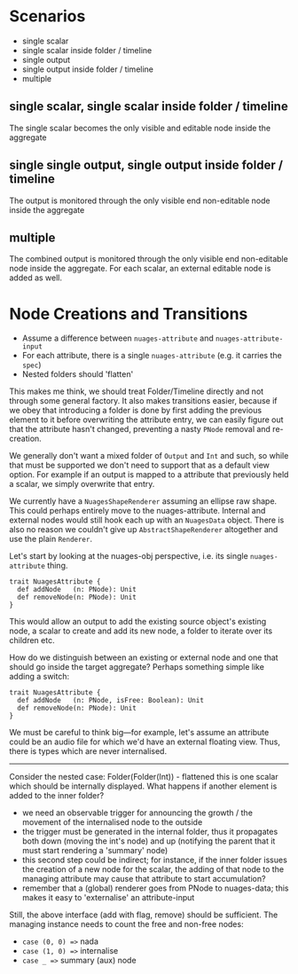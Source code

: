 # Scenarios

- single scalar
- single scalar inside folder / timeline
- single output
- single output inside folder / timeline
- multiple

## single scalar, single scalar inside folder / timeline

The single scalar becomes the only visible and editable node inside the aggregate

## single single output, single output inside folder / timeline

The output is monitored through the only visible end non-editable node inside the aggregate

## multiple

The combined output is monitored through the only visible end non-editable node inside the aggregate.
For each scalar, an external editable node is added as well.

# Node Creations and Transitions

- Assume a difference between `nuages-attribute` and `nuages-attribute-input`
- For each attribute, there is a single `nuages-attribute` (e.g. it carries the `spec`)
- Nested folders should 'flatten'

This makes me think, we should treat Folder/Timeline directly and not through some general factory.
It also makes transitions easier, because if we obey that introducing a folder is done by first adding
the previous element to it before overwriting the attribute entry, we can easily figure out that the
attribute hasn't changed, preventing a nasty `PNode` removal and re-creation.

We generally don't want a mixed folder of `Output` and `Int` and such, so while that must be
supported we don't need to support that as a default view option. For example if an output is mapped
to a attribute that previously held a scalar, we simply overwrite that entry.

We currently have a `NuagesShapeRenderer` assuming an ellipse raw shape. This could perhaps entirely
move to the nuages-attribute. Internal and external nodes would still hook each up with an `NuagesData` object.
There is also no reason we couldn't give up `AbstractShapeRenderer` altogether and use the plain `Renderer`.

Let's start by looking at the nuages-obj perspective, i.e. its single `nuages-attribute` thing.

    trait NuagesAttribute {
      def addNode   (n: PNode): Unit
      def removeNode(n: PNode): Unit
    }
    
This would allow an output to add the existing source object's existing node, a scalar to create and add its
new node, a folder to iterate over its children etc.

How do we distinguish between an existing or external node and one that should go inside the target aggregate?
Perhaps something simple like adding a switch:

    trait NuagesAttribute {
      def addNode   (n: PNode, isFree: Boolean): Unit
      def removeNode(n: PNode): Unit
    }

We must be careful to think big&mdash;for example, let's assume an attribute could be an audio file for which
we'd have an external floating view. Thus, there is types which are never internalised.

-----------------

Consider the nested case: Folder(Folder(Int)) - flattened this is one scalar which should be internally displayed.
What happens if another element is added to the inner folder?

- we need an observable trigger for announcing the growth / the movement of the internalised node to the outside
- the trigger must be generated in the internal folder, thus it propagates both down (moving the int's node)
  and up (notifying the parent that it must start rendering a 'summary' node)
- this second step could be indirect; for instance, if the inner folder issues the creation of a new node for
  the scalar, the adding of that node to the managing attribute may cause that attribute to start accumulation?
- remember that a (global) renderer goes from PNode to nuages-data; this makes it easy to 'externalise' an
  attribute-input

Still, the above interface (add with flag, remove) should be sufficient. The managing instance needs to count
the free and non-free nodes:

- `case (0, 0) =>` nada
- `case (1, 0) =>` internalise
- `case _ =>` summary (aux) node
